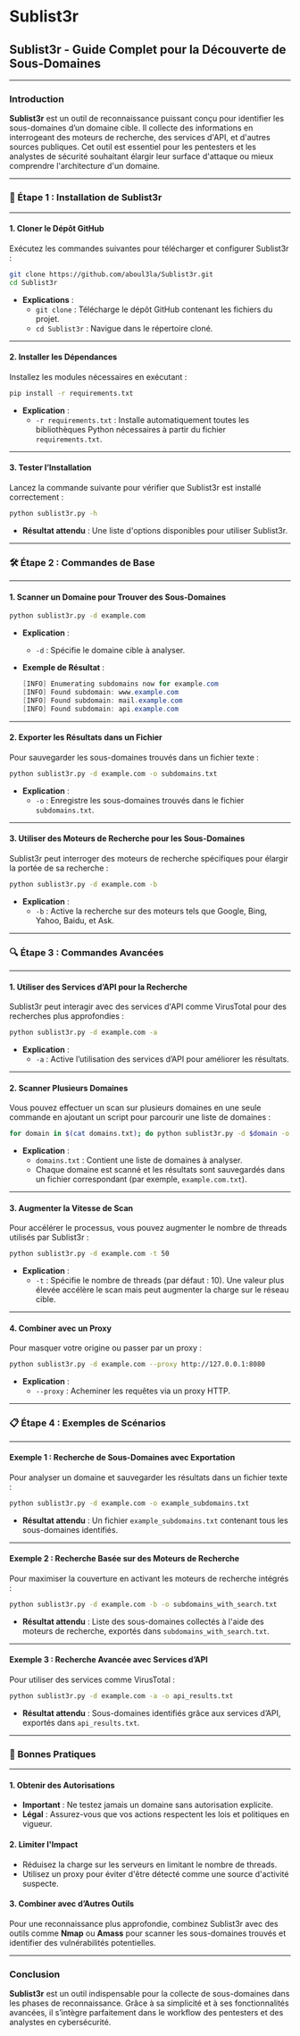 # Sublist3r

## Sublist3r - Guide Complet pour la Découverte de Sous-Domaines

***

### Introduction

**Sublist3r** est un outil de reconnaissance puissant conçu pour identifier les sous-domaines d’un domaine cible. Il collecte des informations en interrogeant des moteurs de recherche, des services d'API, et d'autres sources publiques. Cet outil est essentiel pour les pentesters et les analystes de sécurité souhaitant élargir leur surface d'attaque ou mieux comprendre l'architecture d'un domaine.

***

### 🚀 Étape 1 : Installation de Sublist3r

***

#### 1. Cloner le Dépôt GitHub

Exécutez les commandes suivantes pour télécharger et configurer Sublist3r :

```bash
git clone https://github.com/aboul3la/Sublist3r.git
cd Sublist3r
```

* **Explications** :
  * `git clone` : Télécharge le dépôt GitHub contenant les fichiers du projet.
  * `cd Sublist3r` : Navigue dans le répertoire cloné.

***

#### 2. Installer les Dépendances

Installez les modules nécessaires en exécutant :

```bash
pip install -r requirements.txt
```

* **Explication** :
  * `-r requirements.txt` : Installe automatiquement toutes les bibliothèques Python nécessaires à partir du fichier `requirements.txt`.

***

#### 3. Tester l’Installation

Lancez la commande suivante pour vérifier que Sublist3r est installé correctement :

```bash
python sublist3r.py -h
```

* **Résultat attendu** : Une liste d'options disponibles pour utiliser Sublist3r.

***

### 🛠️ Étape 2 : Commandes de Base

***

#### 1. Scanner un Domaine pour Trouver des Sous-Domaines

```bash
python sublist3r.py -d example.com
```

* **Explication** :
  * `-d` : Spécifie le domaine cible à analyser.
*   **Exemple de Résultat** :

    ```csharp
    [INFO] Enumerating subdomains now for example.com
    [INFO] Found subdomain: www.example.com
    [INFO] Found subdomain: mail.example.com
    [INFO] Found subdomain: api.example.com
    ```

***

#### 2. Exporter les Résultats dans un Fichier

Pour sauvegarder les sous-domaines trouvés dans un fichier texte :

```bash
python sublist3r.py -d example.com -o subdomains.txt
```

* **Explication** :
  * `-o` : Enregistre les sous-domaines trouvés dans le fichier `subdomains.txt`.

***

#### 3. Utiliser des Moteurs de Recherche pour les Sous-Domaines

Sublist3r peut interroger des moteurs de recherche spécifiques pour élargir la portée de sa recherche :

```bash
python sublist3r.py -d example.com -b
```

* **Explication** :
  * `-b` : Active la recherche sur des moteurs tels que Google, Bing, Yahoo, Baidu, et Ask.

***

### 🔍 Étape 3 : Commandes Avancées

***

#### 1. Utiliser des Services d’API pour la Recherche

Sublist3r peut interagir avec des services d'API comme VirusTotal pour des recherches plus approfondies :

```bash
python sublist3r.py -d example.com -a
```

* **Explication** :
  * `-a` : Active l’utilisation des services d’API pour améliorer les résultats.

***

#### 2. Scanner Plusieurs Domaines

Vous pouvez effectuer un scan sur plusieurs domaines en une seule commande en ajoutant un script pour parcourir une liste de domaines :

```bash
for domain in $(cat domains.txt); do python sublist3r.py -d $domain -o $domain.txt; done
```

* **Explication** :
  * `domains.txt` : Contient une liste de domaines à analyser.
  * Chaque domaine est scanné et les résultats sont sauvegardés dans un fichier correspondant (par exemple, `example.com.txt`).

***

#### 3. Augmenter la Vitesse de Scan

Pour accélérer le processus, vous pouvez augmenter le nombre de threads utilisés par Sublist3r :

```bash
python sublist3r.py -d example.com -t 50
```

* **Explication** :
  * `-t` : Spécifie le nombre de threads (par défaut : 10). Une valeur plus élevée accélère le scan mais peut augmenter la charge sur le réseau cible.

***

#### 4. Combiner avec un Proxy

Pour masquer votre origine ou passer par un proxy :

```bash
python sublist3r.py -d example.com --proxy http://127.0.0.1:8080
```

* **Explication** :
  * `--proxy` : Acheminer les requêtes via un proxy HTTP.

***

### 📋 Étape 4 : Exemples de Scénarios

***

#### Exemple 1 : Recherche de Sous-Domaines avec Exportation

Pour analyser un domaine et sauvegarder les résultats dans un fichier texte :

```bash
python sublist3r.py -d example.com -o example_subdomains.txt
```

* **Résultat attendu** : Un fichier `example_subdomains.txt` contenant tous les sous-domaines identifiés.

***

#### Exemple 2 : Recherche Basée sur des Moteurs de Recherche

Pour maximiser la couverture en activant les moteurs de recherche intégrés :

```bash
python sublist3r.py -d example.com -b -o subdomains_with_search.txt
```

* **Résultat attendu** : Liste des sous-domaines collectés à l'aide des moteurs de recherche, exportés dans `subdomains_with_search.txt`.

***

#### Exemple 3 : Recherche Avancée avec Services d’API

Pour utiliser des services comme VirusTotal :

```bash
python sublist3r.py -d example.com -a -o api_results.txt
```

* **Résultat attendu** : Sous-domaines identifiés grâce aux services d’API, exportés dans `api_results.txt`.

***

### 📖 Bonnes Pratiques

***

#### 1. Obtenir des Autorisations

* **Important** : Ne testez jamais un domaine sans autorisation explicite.
* **Légal** : Assurez-vous que vos actions respectent les lois et politiques en vigueur.

#### 2. Limiter l'Impact

* Réduisez la charge sur les serveurs en limitant le nombre de threads.
* Utilisez un proxy pour éviter d'être détecté comme une source d'activité suspecte.

#### 3. Combiner avec d’Autres Outils

Pour une reconnaissance plus approfondie, combinez Sublist3r avec des outils comme **Nmap** ou **Amass** pour scanner les sous-domaines trouvés et identifier des vulnérabilités potentielles.

***

### Conclusion

**Sublist3r** est un outil indispensable pour la collecte de sous-domaines dans les phases de reconnaissance. Grâce à sa simplicité et à ses fonctionnalités avancées, il s’intègre parfaitement dans le workflow des pentesters et des analystes en cybersécurité.

